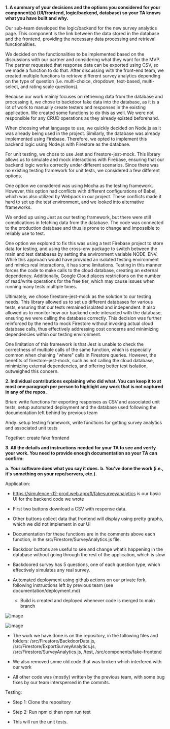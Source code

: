 **1. A summary of your decisions and the options you considered for your component(s) (UI/frontend, logic/backend, database) so your TA knows what you have built and why.**

Our sub-team developed the logic/backend for the new survey analytics page. This component is the link between the data stored in the database and the frontend, providing the necessary data processing and retrieval functionalities.

We decided on the functionalities to be implemented based on the discussions with our partner and considering what they want for the MVP. The partner requested that response data can be exported using CSV, so we made a function to do that. After discussing with the front-end team, we created multiple functions to retrieve different survey analytics depending on the type of question (i.e. multi-choice, dropdown, text-based, multi-select, and rating scale questions).

Because our work mainly focuses on retrieving data from the database and processing it, we chose to backdoor fake data into the database, as it is a lot of work to manually create testers and responses in the existing application. We created some functions to do this as well. We were not responsible for any CRUD operations as they already existed beforehand.

When choosing what language to use, we quickly decided on Node.js as it was already being used in the project. Similarly, the database was already implemented using Firebase. Therefore, we opted to implement this backend logic using Node.js with Firestore as the database.

For unit testing, we chose to use Jest and firestore-jest-mock. This library allows us to simulate and mock interactions with Firebase, ensuring that our backend logic works correctly under different scenarios.
Since there was no existing testing framework for unit tests, we considered a few different options. 

One option we considered was using Mocha as the testing framework. 
However, this option had conflicts with different configurations of Babel, which was also utilized by Webpack in our project. 
These conflicts made it hard to set up the test environment, and we looked into alternative frameworks. 

We ended up using Jest as our testing framework, but there were still complications in fetching data from the database. 
The code was connected to the production database and thus is prone to change and impossible to reliably use to test. 

One option we explored to fix this was using a test Firebase project to store data for testing, 
and using the cross-env package to switch between the main and test databases by setting the environment variable NODE_ENV. 
While this approach would have provided an isolated testing environment and mimics real interactions, it has some limitations. 
Testing in this manner forces the code to make calls to the cloud database, creating an external dependency. 
Additionally, Google Cloud places restrictions on the number of read/write operations for the free tier, which may cause issues when running many tests multiple times. 

Ultimately, we chose firestore-jest-mock as the solution to our testing needs. 
This library allowed us to set up different databases for various tests, ensuring that our tests remained isolated and independent. 
It also allowed us to monitor how our backend code interacted with the database, ensuring we were calling the database correctly. 
This decision was further reinforced by the need to mock Firestore without invoking actual cloud database calls, thus effectively addressing cost concerns and minimizing dependencies within our testing environment.

One limitation of this framework is that Jest is unable to check the correctness of multiple calls of the same function, which is especially common when chaining "where" calls in Firestore queries. 
However, the benefits of firestore-jest-mock, such as not calling the cloud database, minimizing external dependencies, and offering better test isolation, outweighed this concern.

**2. Individual contributions explaining who did what. You can keep it to at most one paragraph per person to highlight any work that is not captured in any of the repos.**

Brian: write functions for exporting responses as CSV and associated unit tests, setup automated deployment and the database used following the documentation left behind by previous team

Andy: setup testing framework, write functions for getting survey analytics and associated unit tests

Together: create fake frontend


**3. All the details and instructions needed for your TA to see and verify your work. You need to provide enough documentation so your TA can confirm:**

**a. Your software does what you say it does.**
**b. You've done the work (i.e., it's something on your repo/servers, etc.).**

Application:

- https://simulence-d2-prod.web.app/#/fakesurveyanalytics is our basic UI for the backend code we wrote

- First two buttons download a CSV with response data. 

- Other buttons collect data that frontend will display using pretty graphs, which we did not implement in our UI

- Documentation for these functions are in the comments above each function, in the src/Firestore/SurveyAnalytics.js file. 

- Backdoor buttons are useful to see and change what’s happening in the database without going through the rest of the application, which is slow

- Backdoored survey has 5 questions, one of each question type, which effectively simulates any real survey.

- Automated deployment using github actions on our private fork, following instructions left by previous team (see documentation/deployment.md)

  - Build is created and deployed whenever code is merged to main branch

![image](https://github.com/csc301-2023-fall/deliverable-2-38-2-wangbri6-jianga11/assets/77268649/f17213a9-20fe-4bfd-9301-33e6d6f8d13b)

![image](https://github.com/csc301-2023-fall/deliverable-2-38-2-wangbri6-jianga11/assets/77268649/d29b6617-50b6-40e9-95a4-dd60ea70b0dc)

- The work we have done is on the repository, in the following files and folders: /src/Firestore/BackdoorData.js, /src/Firestore/ExportSurveyAnalytics.js, /src/Firestore/SurveyAnalytics.js, /test, /src/components/fake-frontend

- We also removed some old code that was broken which interfered with our work

- All other code was (mostly) written by the previous team, with some bug fixes by our team interspersed in the commits. 

Testing:

- Step 1: Clone the repository

- Step 2: Run npm ci then npm run test

- This will run the unit tests. 
